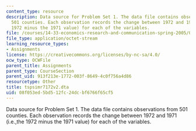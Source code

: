 ```yaml
---
content_type: resource
description: Data source for Problem Set 1. The data file contains observations from
  501 counties. Each observation records the change between 1972 and 1971 (i.e.,the
  1972 minus the 1971 value) for each of the variables.
file: /courses/14-33-economics-research-and-communication-spring-2005/08f053ed5bd512fc24dcbf6766f65cf5_tspsimr7172v2.dta
file_type: application/octet-stream
learning_resource_types:
- Assignments
license: https://creativecommons.org/licenses/by-nc-sa/4.0/
ocw_type: OCWFile
parent_title: Assignments
parent_type: CourseSection
parent_uid: 913f213e-1772-003f-8649-4c0f756a4d86
resourcetype: Other
title: tspsimr7172v2.dta
uid: 08f053ed-5bd5-12fc-24dc-bf6766f65cf5
---
```

Data source for Problem Set 1. The data file contains observations from 501 counties. Each observation records the change between 1972 and 1971 (i.e.,the 1972 minus the 1971 value) for each of the variables.